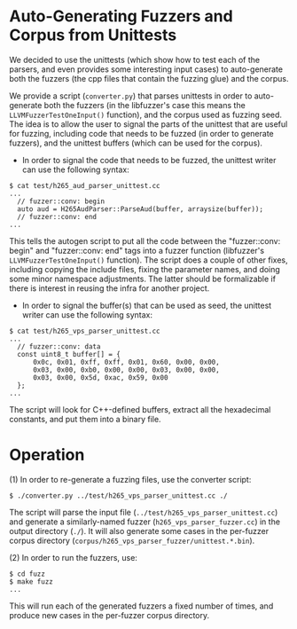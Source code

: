 # Auto-Generating Fuzzers and Corpus from Unittests

We decided to use the unittests (which show how to test each of the
parsers, and even provides some interesting input cases) to auto-generate
both the fuzzers (the cpp files that contain the fuzzing glue) and the
corpus. 

We provide a script (`converter.py`) that parses unittests in order to
auto-generate both the fuzzers (in the libfuzzer's case this means the
`LLVMFuzzerTestOneInput()` function), and the corpus used as fuzzing
seed. The idea is to allow the user to signal the parts of the unittest
that are useful for fuzzing, including code that needs to be fuzzed
(in order to generate fuzzers), and the unittest buffers (which can be
used for the corpus).

* In order to signal the code that needs to be fuzzed, the unittest writer
can use the following syntax:

```
$ cat test/h265_aud_parser_unittest.cc
...
  // fuzzer::conv: begin
  auto aud = H265AudParser::ParseAud(buffer, arraysize(buffer));
  // fuzzer::conv: end
...
```

This tells the autogen script to put all the code between the
"fuzzer::conv: begin" and "fuzzer::conv: end" tags into a fuzzer
function (libfuzzer's `LLVMFuzzerTestOneInput()` function). The
script does a couple of other fixes, including copying the include
files, fixing the parameter names, and doing some minor namespace
adjustments. The latter should be formalizable if there is interest
in reusing the infra for another project.

* In order to signal the buffer(s) that can be used as seed, the unittest
writer can use the following syntax:

```
$ cat test/h265_vps_parser_unittest.cc
...
  // fuzzer::conv: data
  const uint8_t buffer[] = {
      0x0c, 0x01, 0xff, 0xff, 0x01, 0x60, 0x00, 0x00,
      0x03, 0x00, 0xb0, 0x00, 0x00, 0x03, 0x00, 0x00,
      0x03, 0x00, 0x5d, 0xac, 0x59, 0x00
  };
...
```

The script will look for C++-defined buffers, extract all the hexadecimal
constants, and put them into a binary file.


# Operation

(1) In order to re-generate a fuzzing files, use the converter script:

```
$ ./converter.py ../test/h265_vps_parser_unittest.cc ./
```

The script will parse the input file (`../test/h265_vps_parser_unittest.cc`)
and generate a similarly-named fuzzer (`h265_vps_parser_fuzzer.cc`) in the
output directory (`./`). It will also generate some cases in the per-fuzzer
corpus directory (`corpus/h265_vps_parser_fuzzer/unittest.*.bin`).


(2) In order to run the fuzzers, use:

```
$ cd fuzz
$ make fuzz
...
```

This will run each of the generated fuzzers a fixed number of times, and
produce new cases in the per-fuzzer corpus directory.


